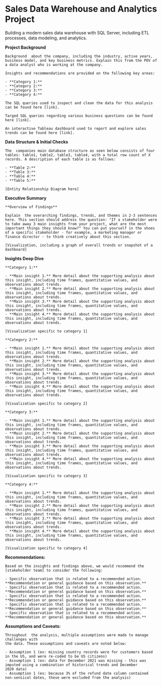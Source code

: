 # Sales Data Warehouse and Analytics Project
Building a modern sales data warehouse with SQL Server, including ETL processes, data modeling, and analytics.

**Project Background**
    
    Background  about the company, including the industry, active years, business model, and key business metrics. Explain this from the POV of a data analyst who is working at the company.
    
    Insights and recommendations are provided on the following key areas:
    
    - **Category 1:**
    - **Category 2:**
    - **Category 3:**
    - **Category 4:**
    
    The SQL queries used to inspect and clean the data for this analysis can be found here [link].
    
    Targed SQL queries regarding various business questions can be found here [link].
    
    An interactive Tableau dashboard used to report and explore sales trends can be found here [link].
    
**Data Structure & Initial Checks**
    
    The  companies main database structure as seen below consists of four  tables: table1, table2, table3, table4, with a total row count of X records. A description of each table is as follows:
    
    - **Table 2:**
    - **Table 3:**
    - **Table 4:**
    - **Table 5:**
    
    [Entity Relationship Diagram here]
    
**Executive Summary**
    
    **Overview of Findings**
    
    Explain  the overarching findings, trends, and themes in 2-3 sentences here. This section should address the question: "If a stakeholder were to take away 3 main insights from your project, what are the most important things they should know?" You can put yourself in the shoes of a specific stakeholder - for example, a marketing manager or finance director - to think creatively about this section.
    
    [Visualization, including a graph of overall trends or snapshot of a dashboard]
    
**Insights Deep Dive**
    
    **Category 1:**
    
    - **Main insight 1.** More detail about the supporting analysis about this insight, including time frames, quantitative values, and observations about trends.
    - **Main insight 2.** More detail about the supporting analysis about this insight, including time frames, quantitative values, and observations about trends.
    - **Main insight 3.** More detail about the supporting analysis about this insight, including time frames, quantitative values, and observations about trends.
    - **Main insight 4.** More detail about the supporting analysis about this insight, including time frames, quantitative values, and observations about trends.
    
    [Visualization specific to category 1]
    
    **Category 2:**
    
    - **Main insight 1.** More detail about the supporting analysis about this insight, including time frames, quantitative values, and observations about trends.
    - **Main insight 2.** More detail about the supporting analysis about this insight, including time frames, quantitative values, and observations about trends.
    - **Main insight 3.** More detail about the supporting analysis about this insight, including time frames, quantitative values, and observations about trends.
    - **Main insight 4.** More detail about the supporting analysis about this insight, including time frames, quantitative values, and observations about trends.
    
    [Visualization specific to category 2]
    
    **Category 3:**
    
    - **Main insight 1.** More detail about the supporting analysis about this insight, including time frames, quantitative values, and observations about trends.
    - **Main insight 2.** More detail about the supporting analysis about this insight, including time frames, quantitative values, and observations about trends.
    - **Main insight 3.** More detail about the supporting analysis about this insight, including time frames, quantitative values, and observations about trends.
    - **Main insight 4.** More detail about the supporting analysis about this insight, including time frames, quantitative values, and observations about trends.
    
    [Visualization specific to category 3]
    
    **Category 4:**
    
    - **Main insight 1.** More detail about the supporting analysis about this insight, including time frames, quantitative values, and observations about trends.
    - **Main insight 2.** More detail about the supporting analysis about this insight, including time frames, quantitative values, and observations about trends.
    - **Main insight 3.** More detail about the supporting analysis about this insight, including time frames, quantitative values, and observations about trends.
    - **Main insight 4.** More detail about the supporting analysis about this insight, including time frames, quantitative values, and observations about trends.
    
    [Visualization specific to category 4]
    
**Recommendations:**
    
    Based on the insights and findings above, we would recommend the [stakeholder team] to consider the following:
    
    - Specific observation that is related to a recommended action. **Recommendation or general guidance based on this observation.**
    - Specific observation that is related to a recommended action. **Recommendation or general guidance based on this observation.**
    - Specific observation that is related to a recommended action. **Recommendation or general guidance based on this observation.**
    - Specific observation that is related to a recommended action. **Recommendation or general guidance based on this observation.**
    - Specific observation that is related to a recommended action. **Recommendation or general guidance based on this observation.**
**Assumptions and Caveats:**
    
    Throughout  the analysis, multiple assumptions were made to manage challenges with 
    the data. These assumptions and caveats are noted below:
    
    - Assumption 1 (ex: missing country records were for customers based in the US, and were re-coded to be US citizens)
    - Assumption 1 (ex: data for December 2021 was missing - this was imputed using a combination of historical trends and December
    2020 data)
    - Assumption 1 (ex: because 3% of the refund date column contained non-sensical dates, these were excluded from the analysis)
